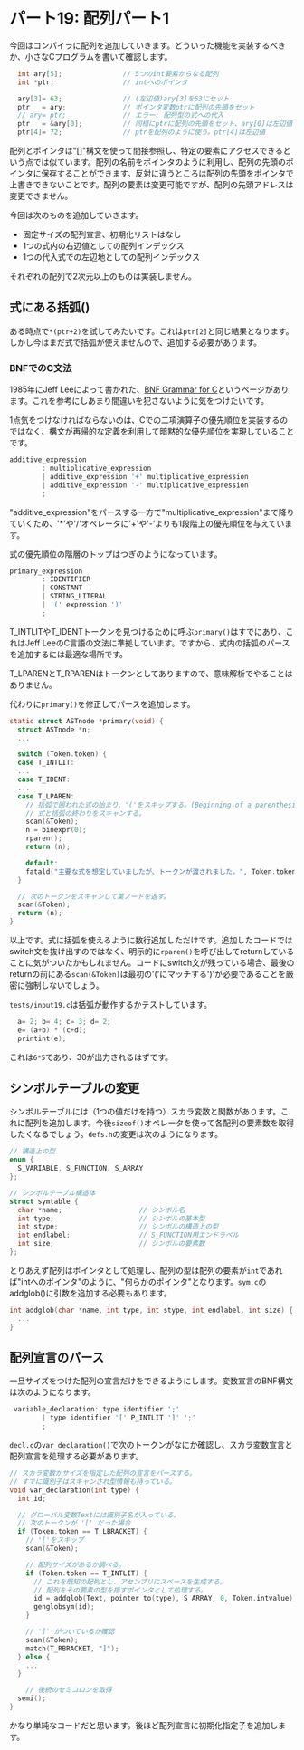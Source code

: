 # パート19: 配列パート1

今回はコンパイラに配列を追加していきます。どういった機能を実装するべきか、小さなCプログラムを書いて確認します。

```c
  int ary[5];               // 5つのint要素からなる配列
  int *ptr;                 // intへのポインタ

  ary[3]= 63;               // (左辺値)ary[3]を63にセット
  ptr   = ary;              // ポインタ変数ptrに配列の先頭をセット
  // ary= ptr;              // エラー: 配列型の式への代入
  ptr   = &ary[0];          // 同様にptrに配列の先頭をセット、ary[0]は左辺値
  ptr[4]= 72;               // ptrを配列のように使う。ptr[4]は左辺値
```

配列とポインタは"[]"構文を使って間接参照し、特定の要素にアクセスできるという点では似ています。配列の名前をポインタのように利用し、配列の先頭のポインタに保存することができます。反対に違うところは配列の先頭をポインタで上書きできないことです。配列の要素は変更可能ですが、配列の先頭アドレスは変更できません。

今回は次のものを追加していきます。

- 固定サイズの配列宣言、初期化リストはなし
- 1つの式内の右辺値としての配列インデックス
- 1つの代入式での左辺地としての配列インデックス

それぞれの配列で2次元以上のものは実装しません。

## 式にある括弧()

ある時点で`*(ptr+2)`を試してみたいです。これは`ptr[2]`と同じ結果となります。しかし今はまだ式で括弧が使えませんので、追加する必要があります。

### BNFでのC文法

1985年にJeff Leeによって書かれた、[BNF Grammar for C](https://www.lysator.liu.se/c/ANSI-C-grammar-y.html)というページがあります。これを参考にしあまり間違いを犯さないように気をつけたいです。

1点気をつけなければならないのは、Cでの二項演算子の優先順位を実装するのではなく、構文が再帰的な定義を利用して暗黙的な優先順位を実現していることです。

```c
additive_expression
        : multiplicative_expression
        | additive_expression '+' multiplicative_expression
        | additive_expression '-' multiplicative_expression
        ;
```

"additive_expression"をパースする一方で"multiplicative_expression"まで降りていくため、'*'や'/'オペレータに'+'や'-'よりも1段階上の優先順位を与えています。

式の優先順位の階層のトップはつぎのようになっています。

```c
primary_expression
        : IDENTIFIER
        | CONSTANT
        | STRING_LITERAL
        | '(' expression ')'
        ;
```

T_INTLITやT_IDENTトークンを見つけるために呼ぶ`primary()`はすでにあり、これはJeff LeeのC言語の文法に準拠しています。ですから、式内の括弧のパースを追加するには最適な場所です。

T_LPARENとT_RPARENはトークンとしてありますので、意味解析でやることはありません。

代わりに`primary()`を修正してパースを追加します。

```c
static struct ASTnode *primary(void) {
  struct ASTnode *n;
  ...

  switch (Token.token) {
  case T_INTLIT:
  ...
  case T_IDENT:
  ...
  case T_LPAREN:
    // 括弧で囲われた式の始まり、'('をスキップする。(Beginning of a parenthesised expression, skip the '('.
    // 式と括弧の終わりをスキャンする。
    scan(&Token);
    n = binexpr(0);
    rparen();
    return (n);

    default:
    fatald("主要な式を想定していましたが、トークンが渡されました。", Token.token);
  }

  // 次のトークンをスキャンして葉ノードを返す。
  scan(&Token);
  return (n);
}
```

以上です。式に括弧を使えるように数行追加しただけです。追加したコードではswitch文を抜け出すのではなく、明示的に`rparen()`を呼び出してreturnしていることに気がついたかもしれません。コードにswitch文が残っている場合、最後のreturnの前にある`scan(&Token)`は最初の'('にマッチする')'が必要であることを厳密に強制しないでしょう。

`tests/input19.c`は括弧が動作するかテストしています。

```c
  a= 2; b= 4; c= 3; d= 2;
  e= (a+b) * (c+d);
  printint(e);
```

これは`6*5`であり、30が出力されるはずです。

## シンボルテーブルの変更

シンボルテーブルには（1つの値だけを持つ）スカラ変数と関数があります。これに配列を追加します。今後`sizeof()`オペレータを使って各配列の要素数を取得したくなるでしょう。`defs.h`の変更は次のようになります。

```c
// 構造上の型
enum {
  S_VARIABLE, S_FUNCTION, S_ARRAY
};

// シンボルテーブル構造体
struct symtable {
  char *name;                   // シンボル名
  int type;                     // シンボルの基本型
  int stype;                    // シンボルの構造上の型
  int endlabel;                 // S_FUNCTION用エンドラベル
  int size;                     // シンボルの要素数
};
```

とりあえず配列はポインタとして処理し、配列の型は配列の要素が`int`であれば"intへのポインタ"のように、"何らかのポインタ"となります。`sym.c`のaddglob()に引数を追加する必要もあります。

```c
int addglob(char *name, int type, int stype, int endlabel, int size) {
  ...
}
```

## 配列宣言のパース

一旦サイズをつけた配列の宣言だけをできるようにします。変数宣言のBNF構文は次のようになります。

```c
 variable_declaration: type identifier ';'
        | type identifier '[' P_INTLIT ']' ';'
        ;
```

`decl.c`の`var_declaration()`で次のトークンがなにか確認し、スカラ変数宣言と配列宣言を処理する必要があります。

```c
// スカラ変数かサイズを指定した配列の宣言をパースする。
// すでに識別子はスキャンされ型情報も持っている。
void var_declaration(int type) {
  int id;

  // グローバル変数Textには識別子名が入っている。
  // 次のトークンが '[' だった場合
  if (Token.token == T_LBRACKET) {
    // '['をスキップ
    scan(&Token);

    // 配列サイズがあるか調べる。
    if (Token.token == T_INTLIT) {
      // これを既知の配列とし、アセンブリにスペースを生成する。
      // 配列をその要素の型を指すポインタとして処理する。
      id = addglob(Text, pointer_to(type), S_ARRAY, 0, Token.intvalue);
      genglobsym(id);
    }

    // ']' がついているか確認
    scan(&Token);
    match(T_RBRACKET, "]");
  } else {
    ...
  }

    // 後続のセミコロンを取得
  semi();
}
```

かなり単純なコードだと思います。後ほど配列宣言に初期化指定子を追加します。
